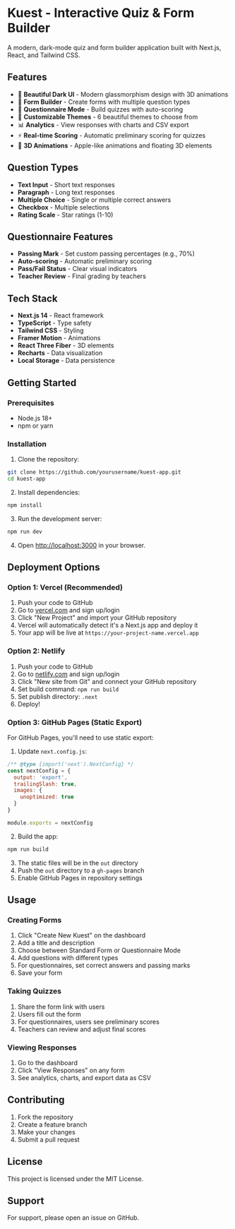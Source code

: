 # Kuest - Interactive Quiz & Form Builder

A modern, dark-mode quiz and form builder application built with Next.js, React, and Tailwind CSS.

## Features

- 🎨 **Beautiful Dark UI** - Modern glassmorphism design with 3D animations
- 📝 **Form Builder** - Create forms with multiple question types
- 🧠 **Questionnaire Mode** - Build quizzes with auto-scoring
- 🎯 **Customizable Themes** - 6 beautiful themes to choose from
- 📊 **Analytics** - View responses with charts and CSV export
- ⚡ **Real-time Scoring** - Automatic preliminary scoring for quizzes
- 🎨 **3D Animations** - Apple-like animations and floating 3D elements

## Question Types

- **Text Input** - Short text responses
- **Paragraph** - Long text responses  
- **Multiple Choice** - Single or multiple correct answers
- **Checkbox** - Multiple selections
- **Rating Scale** - Star ratings (1-10)

## Questionnaire Features

- **Passing Mark** - Set custom passing percentages (e.g., 70%)
- **Auto-scoring** - Automatic preliminary scoring
- **Pass/Fail Status** - Clear visual indicators
- **Teacher Review** - Final grading by teachers

## Tech Stack

- **Next.js 14** - React framework
- **TypeScript** - Type safety
- **Tailwind CSS** - Styling
- **Framer Motion** - Animations
- **React Three Fiber** - 3D elements
- **Recharts** - Data visualization
- **Local Storage** - Data persistence

## Getting Started

### Prerequisites

- Node.js 18+ 
- npm or yarn

### Installation

1. Clone the repository:
```bash
git clone https://github.com/yourusername/kuest-app.git
cd kuest-app
```

2. Install dependencies:
```bash
npm install
```

3. Run the development server:
```bash
npm run dev
```

4. Open [http://localhost:3000](http://localhost:3000) in your browser.

## Deployment Options

### Option 1: Vercel (Recommended)

1. Push your code to GitHub
2. Go to [vercel.com](https://vercel.com) and sign up/login
3. Click "New Project" and import your GitHub repository
4. Vercel will automatically detect it's a Next.js app and deploy it
5. Your app will be live at `https://your-project-name.vercel.app`

### Option 2: Netlify

1. Push your code to GitHub
2. Go to [netlify.com](https://netlify.com) and sign up/login
3. Click "New site from Git" and connect your GitHub repository
4. Set build command: `npm run build`
5. Set publish directory: `.next`
6. Deploy!

### Option 3: GitHub Pages (Static Export)

For GitHub Pages, you'll need to use static export:

1. Update `next.config.js`:
```javascript
/** @type {import('next').NextConfig} */
const nextConfig = {
  output: 'export',
  trailingSlash: true,
  images: {
    unoptimized: true
  }
}

module.exports = nextConfig
```

2. Build the app:
```bash
npm run build
```

3. The static files will be in the `out` directory
4. Push the `out` directory to a `gh-pages` branch
5. Enable GitHub Pages in repository settings

## Usage

### Creating Forms

1. Click "Create New Kuest" on the dashboard
2. Add a title and description
3. Choose between Standard Form or Questionnaire Mode
4. Add questions with different types
5. For questionnaires, set correct answers and passing marks
6. Save your form

### Taking Quizzes

1. Share the form link with users
2. Users fill out the form
3. For questionnaires, users see preliminary scores
4. Teachers can review and adjust final scores

### Viewing Responses

1. Go to the dashboard
2. Click "View Responses" on any form
3. See analytics, charts, and export data as CSV

## Contributing

1. Fork the repository
2. Create a feature branch
3. Make your changes
4. Submit a pull request

## License

This project is licensed under the MIT License.

## Support

For support, please open an issue on GitHub.